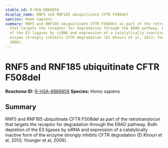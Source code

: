 ```yaml
---
stable_id: R-HSA-8866856
display_name: RNF5 and RNF185 ubiquitinate CFTR F508del
species: Homo sapiens
summary: RNF5 and RNF185 ubiquitinate CFTR F508del as part of the retrotranslocon
  that targets the receptor for degradation through the ERAD pathway. Both depletion
  of the E3 ligases by siRNA and expression of a catalytically inactive form of the
  enzyme strongly inhibits CFTR degradation (El Khouri et al, 2013; Younger et al,
  2006).
---
```


# RNF5 and RNF185 ubiquitinate CFTR F508del
**Reactome ID:** [R-HSA-8866856](https://reactome.org/content/detail/R-HSA-8866856)
**Species:** Homo sapiens

## Summary

RNF5 and RNF185 ubiquitinate CFTR F508del as part of the retrotranslocon that targets the receptor for degradation through the ERAD pathway. Both depletion of the E3 ligases by siRNA and expression of a catalytically inactive form of the enzyme strongly inhibits CFTR degradation (El Khouri et al, 2013; Younger et al, 2006).

